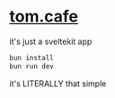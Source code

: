 # [tom.cafe](https://tom.cafe)

it's just a sveltekit app

```sh
bun install
bun run dev
```
it's LITERALLY that simple
